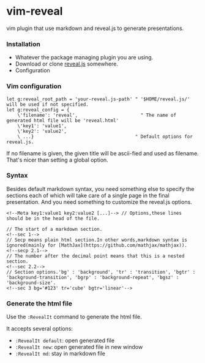 vim-reveal
==========

vim plugin that use markdown and reveal.js to generate presentations.

### Installation

* Whatever the package managing plugin you are using.
* Download or clone [reveal.js](https://github.com/hakimel/reveal.js/) somewhere.
* Configuration

### Vim configuration

```vim
let g:reveal_root_path = 'your-reveal.js-path' " '$HOME/reveal.js/' will be used if not specified.
let g:reveal_config = {
    \'filename': 'reveal',                       " The name of generated html file will be 'reveal.html'
    \'key1': 'value1',
    \'key2': 'value2',
    \ ...}                                     " Default options for reveal.js.
```
If no filename is given, the given title will be ascii-fied and used as filename. That's nicer than setting a global option.

### Syntax

Besides default markdown syntax, you need something else to specify the sections each of which will take care of a single
page in the final presentation.
And you need something to customize the reveal.js options.

```
<!--Meta key1:value1 key2:value2 [...]--> // Options,these lines should be in the head of the file.

// The start of a markdown section.
<!--sec 1-->
// Secp means plain html section.In other words,markdown syntax is ignored(mainly for [MathJax](https://github.com/mathjax/mathjax)).
<!--secp 2.1-->
// The number after the decimal point means that this is a nested section.
<!--sec 2.2-->
// Section options.'bg' : 'background', 'tr' : 'transition', 'bgtr' : 'background-transition', 'bgrp' : 'background-repeat', 'bgsz' : 'background-size'.
<!--sec 3 bg='#123' tr='cube' bgtr='linear'-->
```

### Generate the html file

Use the `:RevealIt` command to generate the html file.

It accepts several options:
* `:RevealIt default`: open generated file
* `:RevealIt new`: open generated file in new window
* `:RevealIt md`: stay in markdown file
